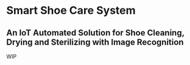 # Smart Shoe Care System
## An IoT Automated Solution for Shoe Cleaning, Drying and Sterilizing with Image Recognition

WIP